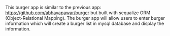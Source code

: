 This burger app is similar to the previous app: https://github.com/abhayapawar/burger but built with sequalize ORM (Object-Relational Mapping).
The burger app will allow users to enter burger information which will create a burger list in mysql database and display the information.